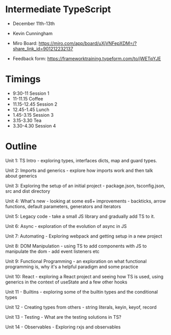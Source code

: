 # Intermediate TypeScript
- December 11th-13th
- Kevin Cunningham

- Miro Board: https://miro.com/app/board/uXjVNFepXDM=/?share_link_id=901212232137
- Feedback form: https://frameworktraining.typeform.com/to/jWETqYJE

# Timings

- 9:30-11 Session 1
- 11-11.15 Coffee
- 11.15-12.45 Session 2
- 12.45-1.45 Lunch
- 1.45-3.15 Session 3
- 3.15-3.30 Tea
- 3.30-4.30 Session 4

# Outline

Unit 1: TS Intro - exploring types, interfaces dicts, map and guard types.

Unit 2: Imports and generics - explore how imports work and then talk about generics

Unit 3: Exploring the setup of an initial project - package.json, tsconfig.json, src and dist directory

Unit 4: What's new - looking at some es6+ improvements - backticks, arrow functions, default parameters, generators and iterators

Unit 5: Legacy code - take a small JS library and gradually add TS to it.

Unit 6: Async - exploration of the evolution of async in JS

Unit 7: Automating - Exploring webpack and getting setup in a new project

Unit 8: DOM Manipulation - using TS to add components with JS to manipulate the dom - add event listeners etc

Unit 9: Functional Programming - an exploration on what functional programming is, why it's a helpful paradigm and some practice

Unit 10: React - exploring a React project and seeing how TS is used, using generics in the context of useState and a few other hooks

Unit 11 - Builtins - exploring some of the builtin types and the conditional types

Unit 12 - Creating types from others - string literals, keyin, keyof, record

Unit 13 - Testing - What are the testing solutions in TS?

Unit 14 - Observables - Exploring rxjs and observables
 